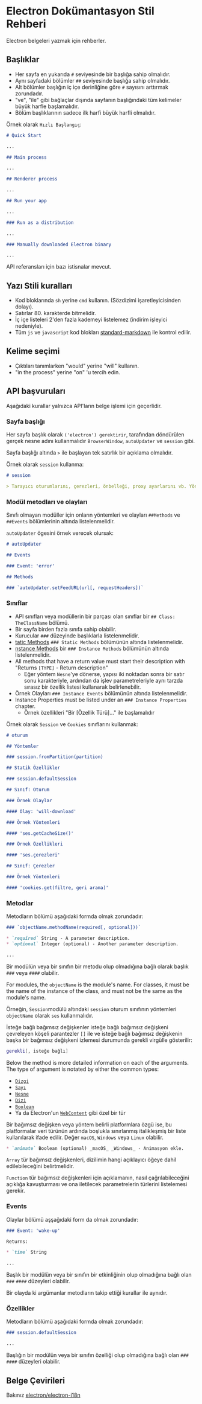 # Electron Dokümantasyon Stil Rehberi

Electron belgeleri yazmak için rehberler.

## Başlıklar

* Her sayfa en yukarıda `#` seviyesinde bir başlığa sahip olmalıdır.
* Aynı sayfadaki bölümler `##` seviyesinde başlığa sahip olmalıdır.
* Alt bölümler başlığın iç içe derinliğine göre `#` sayısını arttırmak zorundadır.
* "ve", "ile" gibi bağlaçlar dışında sayfanın başlığındaki tüm kelimeler büyük harfle başlamalıdır.
* Bölüm başlıklarının sadece ilk harfi büyük harfli olmalıdır.

Örnek olarak `Hızlı Başlangıç`:

```markdown
# Quick Start

...

## Main process

...

## Renderer process

...

## Run your app

...

### Run as a distribution

...

### Manually downloaded Electron binary

...
```

API referansları için bazı istisnalar mevcut.

## Yazı Stili kuralları

* Kod bloklarında `sh` yerine `cmd` kullanın. (Sözdizimi işaretleyicisinden dolayı).
* Satırlar 80. karakterde bitmelidir.
* İç içe listeleri 2'den fazla kademeyi listelemez (indirim işleyici nedeniyle).
* Tüm `js` ve `javascript` kod blokları [standard-markdown](https://www.npmjs.com/package/standard-markdown) ile kontrol edilir.

## Kelime seçimi

* Çıktıları tanımlarken "would" yerine "will" kullanın.
* "in the process" yerine "on" 'u tercih edin.

## API başvuruları

Aşağıdaki kurallar yalnızca API'ların belge işlemi için geçerlidir.

### Sayfa başlığı

Her sayfa başlık olarak `('electron') gerektirir`, tarafından döndürülen gerçek nesne adını kullanmalıdır `BrowserWindow`, `autoUpdater` ve `session` gibi.

Sayfa başlığı altında `>` ile başlayan tek satırlık bir açıklama olmalıdır.

Örnek olarak `session` kullanma:

```markdown
# session

> Tarayıcı oturumlarını, çerezleri, önbelleği, proxy ayarlarını vb. Yönetin.
```

### Modül metodları ve olayları

Sınıfı olmayan modüller için onların yöntemleri ve olayları `##Methods` ve `##Events` bölümlerinin altında listelenmelidir.

`autoUpdater` ögesini örnek verecek olursak:

```markdown
# autoUpdater

## Events

### Event: 'error'

## Methods

### `autoUpdater.setFeedURL(url[, requestHeaders])`
```

### Sınıflar

* API sınıfları veya modüllerin bir parçası olan sınıflar bir `## Class: TheClassName` bölümü.
* Bir sayfa birden fazla sınıfa sahip olabilir.
* Kurucular `###` düzeyinde başlıklarla listelenmelidir.
* [tatic Methods](https://developer.mozilla.org/en-US/docs/Web/JavaScript/Reference/Classes/static) `### Static Methods` bölümünün altında listelenmelidir.
* [nstance Methods](https://developer.mozilla.org/en-US/docs/Web/JavaScript/Reference/Classes#Prototype_methods) bir `### Instance Methods` bölümünün altında listelenmelidir.
* All methods that have a return value must start their description with "Returns `[TYPE]` - Return description"
  * Eğer yöntem `Nesne`'ye dönerse, yapısı iki noktadan sonra bir satır sonu karakteriyle, ardından da işlev parametreleriyle aynı tarzda sırasız bir özellik listesi kullanarak belirlenebilir.
* Örnek Olayları `### Instance Events` bölümünün altında listelenmelidir.
* Instance Properties must be listed under an `### Instance Properties` chapter.
  * Örnek özellikleri "Bir [Özellik Türü]..." ile başlamalıdır

Örnek olarak `Session` ve `Cookies` sınıflarını kullanmak:

```markdown
# oturum

## Yöntemler

### session.fromPartition(partition)

## Statik Özellikler

### session.defaultSession

## Sınıf: Oturum

### Örnek Olaylar

#### Olay: 'will-download'

### Örnek Yöntemleri

#### 'ses.getCacheSize()'

### Örnek Özellikleri

#### 'ses.çerezleri'

## Sınıf: Çerezler

### Örnek Yöntemleri

#### 'cookies.get(filtre, geri arama)'
```

### Metodlar

Metodların bölümü aşağıdaki formda olmak zorundadır:

```markdown
### `objectName.methodName(required[, optional]))`

* `required` String - A parameter description.
* `optional` Integer (optional) - Another parameter description.

...
```

Bir modülün veya bir sınıfın bir metodu olup olmadığına bağlı olarak başlık `###` veya `####` olabilir.

For modules, the `objectName` is the module's name. For classes, it must be the name of the instance of the class, and must not be the same as the module's name.

Örneğin, `Session`modülü altındaki `session` oturum sınıfının yöntemleri `objectName` olarak `ses` kullanmalıdır.

İsteğe bağlı bağımsız değişkenler isteğe bağlı bağımsız değişkeni çevreleyen köşeli parantezler `[]` ile ve isteğe bağlı bağımsız değişkenin başka bir bağımsız değişkeni izlemesi durumunda gerekli virgülle gösterilir:

```sh
gerekli[, isteğe bağlı]
```

Below the method is more detailed information on each of the arguments. The type of argument is notated by either the common types:

* [`Dizgi`](https://developer.mozilla.org/en-US/docs/Web/JavaScript/Reference/Global_Objects/String)
* [`Sayı`](https://developer.mozilla.org/en-US/docs/Web/JavaScript/Reference/Global_Objects/Number)
* [`Nesne`](https://developer.mozilla.org/en-US/docs/Web/JavaScript/Reference/Global_Objects/Object)
* [`Dizi`](https://developer.mozilla.org/en-US/docs/Web/JavaScript/Reference/Global_Objects/Array)
* [`Boolean`](https://developer.mozilla.org/en-US/docs/Web/JavaScript/Reference/Global_Objects/Boolean)
* Ya da Electron'un [`WebContent`](api/web-contents.md) gibi özel bir tür

Bir bağımsız değişken veya yöntem belirli platformlara özgü ise, bu platformalar veri türünün ardında boşlukla sınırlanmış italikleşmiş bir liste kullanılarak ifade edilir. Değer `macOS`, `Windows` veya `Linux` olabilir.

```markdown
* `animate` Boolean (optional) _macOS_ _Windows_ - Animasyon ekle.
```

`Array` tür bağımsız değişkenleri, dizilimin hangi açıklayıcı öğeye dahil edilebileceğini belirtmelidir.

`Function` tür bağımsız değişkenleri için açıklamanın, nasıl çağrılabileceğini açıklığa kavuşturması ve ona iletilecek parametrelerin türlerini listelemesi gerekir.

### Events

Olaylar bölümü aşşağıdaki form da olmak zorundadır:

```markdown
### Event: 'wake-up'

Returns:

* `time` String

...
```

Başlık bir modülün veya bir sınıfın bir etkinliğinin olup olmadığına bağlı olan `###` `####` düzeyleri olabilir.

Bir olayda ki argümanlar metodların takip ettiği kurallar ile aynıdır.

### Özellikler

Metodların bölümü aşağıdaki formda olmak zorundadır:

```markdown
### session.defaultSession

...
```

Başlığın bir modülün veya bir sınıfın özelliği olup olmadığına bağlı olan `###` `####` düzeyleri olabilir.

## Belge Çevirileri

Bakınız [electron/electron-i18n](https://github.com/electron/i18n#readme)
